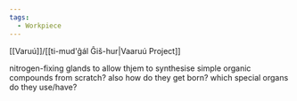 ```yaml
---
tags:
  - Workpiece
---
```

[[Varuú]]/[[ti-mud'ĝál Ĝiš-hur|Vaaruú Project]]

nitrogen-fixing glands to allow thjem to synthesise simple organic compounds from scratch?
also how do they get born?
which special organs do they use/have?
